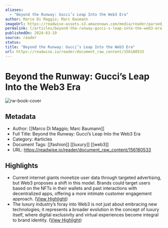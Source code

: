 ```yaml
---
aliases:
  - "Beyond the Runway: Gucci’s Leap Into the Web3 Era"
author: Marco Di Maggio; Marc Baumann
imageUrl: https://readwise-assets.s3.amazonaws.com/media/reader/parsed_document_assets/156180533/Qe0QFKZs1IWPNpPNMap5biR1hKpzrFbMDTDs9Ml6vd4-cove_3xzQOOZ.png
permalink: l/articles/beyond-the-runway-gucci-s-leap-into-the-web3-era
publishedOn: 2024-03-19
source: reader
status: 
title: "Beyond the Runway: Gucci’s Leap Into the Web3 Era"
url: https://readwise.io/reader/document_raw_content/156180533
---
```

# Beyond the Runway: Gucci’s Leap Into the Web3 Era

![rw-book-cover](https://readwise-assets.s3.amazonaws.com/media/reader/parsed_document_assets/156180533/Qe0QFKZs1IWPNpPNMap5biR1hKpzrFbMDTDs9Ml6vd4-cove_3xzQOOZ.png)

## Metadata

- Author: [[Marco Di Maggio; Marc Baumann]]
- Full Title: Beyond the Runway: Gucci’s Leap Into the Web3 Era
- Category: #articles
- Document Tags: [[fashion]] [[luxury]] [[web3]]
- URL: https://readwise.io/reader/document_raw_content/156180533

## Highlights

- Current internet giants monetize user data through targeted advertising, but Web3 proposes a shift in this model. Brands could target users based on the NFTs in their wallets and past interactions with decentralized apps, offering a more intimate customer engagement approach. ([View Highlight](https://read.readwise.io/read/01j1ppgxhq2z1rwee34keage3p))
- The luxury industry’s foray into Web3 is not just about embracing new technologies; it represents a broader evolution in the concept of luxury itself, where digital exclusivity and virtual experiences become integral to brand identity. ([View Highlight](https://read.readwise.io/read/01j1ppg80vra3dqmpt7zszmm7m))
